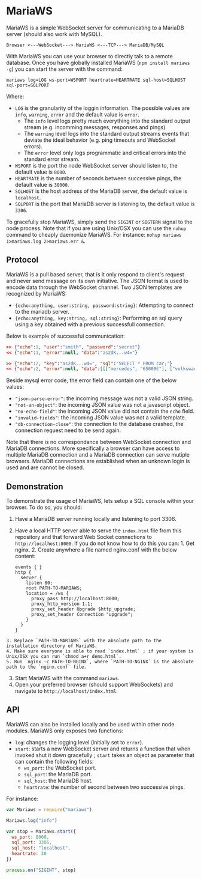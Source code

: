 # MariaWS


MariaWS is a simple WebSocket server for communicating to a MariaDB server (should also work with MySQL).

```Browser <---WebSocket---> MariaWS <---TCP---> MariaDB/MySQL```

With MariaWS you can use your browser to directly talk to a remote database.
Once you have globally installed MariaWS (`npm install mariaws -g`) you can start the server with the command:

```shell
mariaws log=LOG ws-port=WSPORT heartrate=HEARTRATE sql-host=SQLHOST sql-port=SQLPORT
```

Where:
  * `LOG` is the granularity of the loggin information. The possible values are `info`, `warning`, `error` and the default value is `error`.
    * The `info` level logs pretty much everything into the standard output stream (e.g. incomming messages, responses and pings).
    * The `warning` level logs into the standard output streams events that deviate the ideal behavior (e.g. ping timeouts and WebSocket errors).
    * The `error` level only logs programmatic and critical errors into the standard error stream.
  * `WSPORT` is the port the node WebSocket server should listen to, the default value is `8000`.
  * `HEARTRATE` is the number of seconds between successive pings, the default value is `30000`.
  * `SQLHOST` is the host address of the MariaDB server, the default value is `localhost`.
  * `SQLPORT` is the port that MariaDB server is listening to, the default value is `3306`.

To gracefully stop MariaWS, simply send the `SIGINT` or `SIGTERM` signal to the node process.
Note that if you are using Unix/OSX you can use the `nohup` command to cheaply daemonize MariaWS. For instance: `nohup mariaws 1>mariaws.log 2>mariaws.err &`.

## Protocol

MariaWS is a pull based server, that is it only respond to client's request and never send message on its own initiative.
The JSON format is used to encode data through the WebSocket channel.
Two JSON templates are recognized by MariaWS:
  * `{echo:anything, user:string, password:string}`: Attempting to connect to the mariadb server.
  * `{echo:anything, key:string, sql:string}`: Performing an sql query using a key obtained with a previous successfull connection.

Below is example of successful communication:
```json
>> {"echo":1, "user":"smith", "password":"secret"}
<< {"echo":1, "error":null, "data":"as2dK...w4="}

>> {"echo":2, "key":"as2dK...w4=", "sql":"SELECT * FROM car;"}
<< {"echo":2, "error":null, "data":[[["mercedes", "65000€"], ["volkswaegen", "25000€"]]]}
```

Beside mysql error code, the error field can contain one of the below values:
  * `"json-parse-error"`: the incoming message was not a valid JSON string.
  * `"not-an-object"`: the incoming JSON value was not a javascript object.
  * `"no-echo-field"`: the incoming JSON value did not contain the `echo` field.
  * `"invalid-fields"`: the incoming JSON value was not a valid template.
  * `"db-connection-close"`: the connection to the database crashed, the connection request need to be send again.

Note that there is no correspondance between WebSocket connection and MariaDB connections.
More specifically a browser can have access to multiple MariaDB connection and a MariaDB connection can serve mutiple browsers.
MariaDB connections are established when an unknown login is used and are cannot be closed.

## Demonstration

To demonstrate the usage of MariaWS, lets setup a SQL console within your browser.
To do so, you should:
  1. Have a MariaDB server running locally and listening to port 3306.
  2. Have a local HTTP server able to serve the `index.html` file from this repository and that forward Web Socket connections to `http://localhost:8000`. If you do not know how to do this you can:
    1. Get nginx.
    2. Create anywhere a file named nginx.conf with the below content:

        ```nginx
        events { }
        http {
          server {
            listen 80;
            root PATH-TO-MARIAWS;
            location = /ws {
              proxy_pass http://localhost:8000;
              proxy_http_version 1.1;
              proxy_set_header Upgrade $http_upgrade;
              proxy_set_header Connection "upgrade";
            }
          }
        }
        ```

    3. Replace `PATH-TO-MARIAWS` with the absolute path to the installation directory of MariaWS.
    4. Make sure everyone is able to read `index.html` ; if your system is Unix/OSX you can run `chmod a+r demo.html`.
    5. Run `nginx -c PATH-TO-NGINX`, where `PATH-TO-NGINX` is the absolute path to the `nginx.conf` file.
  3. Start MariaWS with the command `mariaws`.
  4. Open your preferred browser (should support WebSockets) and navigate to `http://localhost/index.html`.

## API

MariaWS can also be installed locally and be used within other node modules.
MariaWS only exposes two functions:
  * `log`: changes the logging level (initially set to `error`).
  * `start`: starts a new WebSocket server and returns a function that when invoked shut it down gracefully ; `start` takes an object as parameter that can contain the following fields:
    * `ws_port`: the WebSocket port.
    * `sql_port`: the MariaDB port.
    * `sql_host`: the MariaDB host.
    * `heartrate`: the number of second between two successive pings.

For instance:
```javascript
var Mariaws = require("mariaws")

Mariaws.log("info")

var stop = Mariaws.start({
  ws_port: 8000,
  sql_port: 3306,
  sql_host: "localhost",
  heartrate: 30
})

process.on("SIGINT", stop)
```


